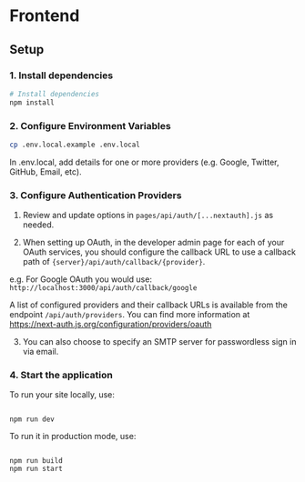 # Frontend

## Setup

### 1. Install dependencies

```bash
# Install dependencies
npm install
```

### 2. Configure Environment Variables

```bash
cp .env.local.example .env.local
```

In .env.local, add details for one or more providers (e.g. Google, Twitter, GitHub, Email, etc).

### 3. Configure Authentication Providers

1. Review and update options in `pages/api/auth/[...nextauth].js` as needed.

2. When setting up OAuth, in the developer admin page for each of your OAuth services, you should configure the callback URL to use a callback path of `{server}/api/auth/callback/{provider}`.

e.g. For Google OAuth you would use: `http://localhost:3000/api/auth/callback/google`

A list of configured providers and their callback URLs is available from the endpoint `/api/auth/providers`. You can find more information at https://next-auth.js.org/configuration/providers/oauth

3. You can also choose to specify an SMTP server for passwordless sign in via email.

### 4. Start the application

To run your site locally, use:

```

npm run dev

```

To run it in production mode, use:

```

npm run build
npm run start

```
